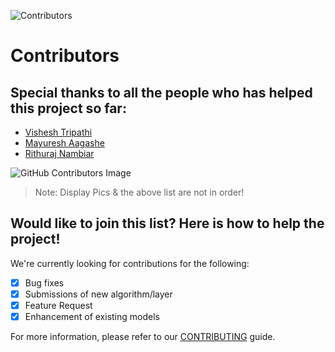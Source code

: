 ![Contributors](https://img.shields.io/github/contributors/Math-behind-AI/ScratchAI)


# Contributors

## Special thanks to all the people who has helped this project so far:

* [Vishesh Tripathi](https://github.com/Vishesht27)
* [Mayuresh Aagashe](https://github.com/mayureshagashe2105)
* [Rithuraj Nambiar](https://github.com/rithurajnambiar17)

![GitHub Contributors Image](https://contrib.rocks/image?repo=Math-behind-AI/ScratchAI)

> Note: Display Pics & the above list are not in order!

## Would like to join this list? Here is how to help the project!

We're currently looking for contributions for the following:

- [x] Bug fixes
- [x] Submissions of new algorithm/layer
- [x] Feature Request
- [x] Enhancement of existing models

For more information, please refer to our [CONTRIBUTING](CONTRIBUTING.md) guide.
